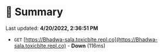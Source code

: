 # 📖 Summary
Last updated: **4/20/2022, 2:36:51 PM**

- `GET` [https://Bhadwa-sala.toxicblte.repl.co](https://Bhadwa-sala.toxicblte.repl.co) - **Down** (116ms)
